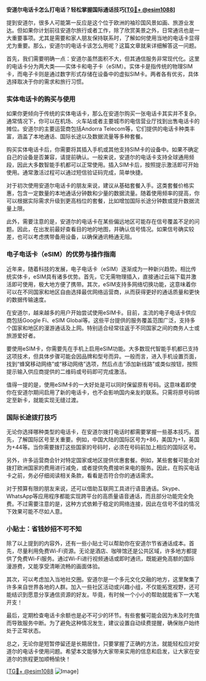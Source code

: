**安道尔电话卡怎么打电话？轻松掌握国际通话技巧[[TG💪+ @esim1088](https://t.me/s/esim1088)]**

提到安道尔，很多人可能第一反应是这个位于欧洲的袖珍国风景如画、旅游业发达。但如果你计划前往安道尔旅行或者工作，除了欣赏美景之外，日常通讯也是一大重要事项。尤其是需要和家人朋友保持联系时，了解如何使用当地的电话卡显得尤为重要。那么，安道尔的电话卡该怎么用呢？这篇文章就来详细解答这一问题。

首先，我们需要明确一点：安道尔虽然面积不大，但其通信服务非常现代化。这里的电话卡分为两大类——实体卡和电子卡（eSIM）。实体卡是指传统的物理SIM卡，而电子卡则是通过数字形式存储在设备中的虚拟SIM卡。两者各有优劣，具体选择取决于你的需求和旅行习惯。

### 实体电话卡的购买与使用

如果你更倾向于传统的实体电话卡，那么在安道尔购买一张电话卡其实并不复杂。通常情况下，你可以在机场、火车站或者主要城市的电信营业厅找到出售电话卡的摊位。安道尔的主要运营商包括Andorra Telecom等，它们提供的电话卡种类丰富，涵盖了本地通话、国际长途以及数据流量等多种套餐。

购买实体电话卡后，你需要将其插入手机或其他支持SIM卡的设备中。如果不确定自己的设备是否兼容，请提前确认。一般来说，安道尔的电话卡支持全球通用频段，因此大多数智能手机都可以正常使用。插入SIM卡后，按照提示激活即可开始使用。通常激活过程可以通过短信验证码完成，简单快捷。

对于初次使用安道尔电话卡的朋友来说，建议从基础套餐入手。这类套餐价格实惠，包含一定数量的本地通话分钟数和少量的数据流量。随着使用频率的提高，你可以根据实际需求升级到更高档位的套餐，比如增加国际长途分钟数或提升数据流量上限。

此外，需要注意的是，安道尔的电话卡在某些偏远地区可能存在信号覆盖不足的问题。因此，在出发前最好查看目的地的地图，并确认信号情况。如果信号确实较差，也可以考虑携带备用设备，以确保通讯畅通无阻。

### 电子电话卡（eSIM）的优势与操作指南

近年来，随着科技的发展，电子电话卡（eSIM）逐渐成为一种新兴趋势。相比传统实体卡，eSIM具有诸多优势。首先，它无需物理插入，直接通过云端下载并激活即可使用，极大地方便了携带。其次，eSIM支持多网络切换功能，这意味着你可以在不同国家和地区自由选择最优网络运营商，从而获得更好的通话质量和更快的数据传输速度。

在安道尔，越来越多的用户开始尝试使用eSIM卡。目前，主流的电子电话卡供应商包括Google Fi、eSIM Global等。这些平台提供的服务覆盖范围广泛，支持多个国家和地区的漫游通话及上网。特别适合经常往返于不同国家之间的商务人士或旅游爱好者。

要使用eSIM卡，你需要先在手机上启用eSIM功能。大多数现代智能手机都已支持这项技术，但具体步骤可能会因品牌和型号而异。一般而言，进入手机设置页面，找到“蜂窝移动网络”或“移动网络”选项，然后点击“添加新线路”或类似按钮，按照提示输入供应商提供的二维码或号码即可完成激活。

值得一提的是，使用eSIM卡的一大好处是可以同时保留原有号码。这意味着即使你在安道尔期间启用了新的电话卡，也不会影响国内亲友的联系。只需将原号码绑定至新卡，就能实现无缝过渡。

### 国际长途拨打技巧

无论你选择哪种类型的电话卡，在安道尔拨打电话时都需要掌握一些基本技巧。首先，了解国际区号至关重要。例如，中国大陆的国际区号为+86，美国为+1，英国为+44等。当你需要拨打这些国家的号码时，必须在号码前加上相应的国际区号。

另外，许多运营商会针对特定国家或地区提供优惠套餐。例如，某些套餐可能会对拨打欧洲国家的费用进行减免，或者提供免费接听来电的服务。因此，在购买电话卡之前，务必仔细阅读相关条款，看看是否符合你的通话需求。

对于预算有限的朋友来说，还可以借助互联网工具进行语音通话。Skype、WhatsApp等应用程序都能实现跨平台的高质量语音通话，而且部分功能完全免费。不过需要注意的是，这种方式依赖于稳定的网络连接，因此在信号不佳的情况下效果可能不尽如人意。

### 小贴士：省钱妙招不可不知

除了以上提到的内容外，还有一些小贴士可以帮助你在安道尔节省通话成本。首先，尽量利用免费Wi-Fi资源。无论是酒店、咖啡馆还是公共区域，许多地方都提供了免费Wi-Fi服务。通过Wi-Fi进行视频通话或即时通讯，既能避免高额的国际漫游费，又能享受清晰流畅的画面体验。

其次，可以考虑加入当地社交圈。安道尔是一个多元文化交融的地方，这里聚集了许多来自世界各地的人群。加入一些社区活动或兴趣小组，不仅能拓宽视野，还可能结识到愿意分享通信资源的好友。毕竟，有时候一个小小的帮助就能省下一大笔开支！

最后，定期检查电话卡余额也是必不可少的环节。有些套餐可能会因为未及时充值而导致服务中断。为了避免这种情况发生，建议设置自动续费提醒，确保账户始终处于正常状态。

总之，无论你是短暂停留还是长期居住，只要掌握了正确的方法，就能轻松应对安道尔的电话卡使用问题。希望本文能够为大家带来实用的信息和启发，让大家在安道尔的旅程更加顺畅愉快！

[[TG💪+ @esim1088](https://t.me/s/esim1088) ![Image](https://i.postimg.cc/4NQfJmqS/Snipaste-2025-05-13-00-14-12.png)]